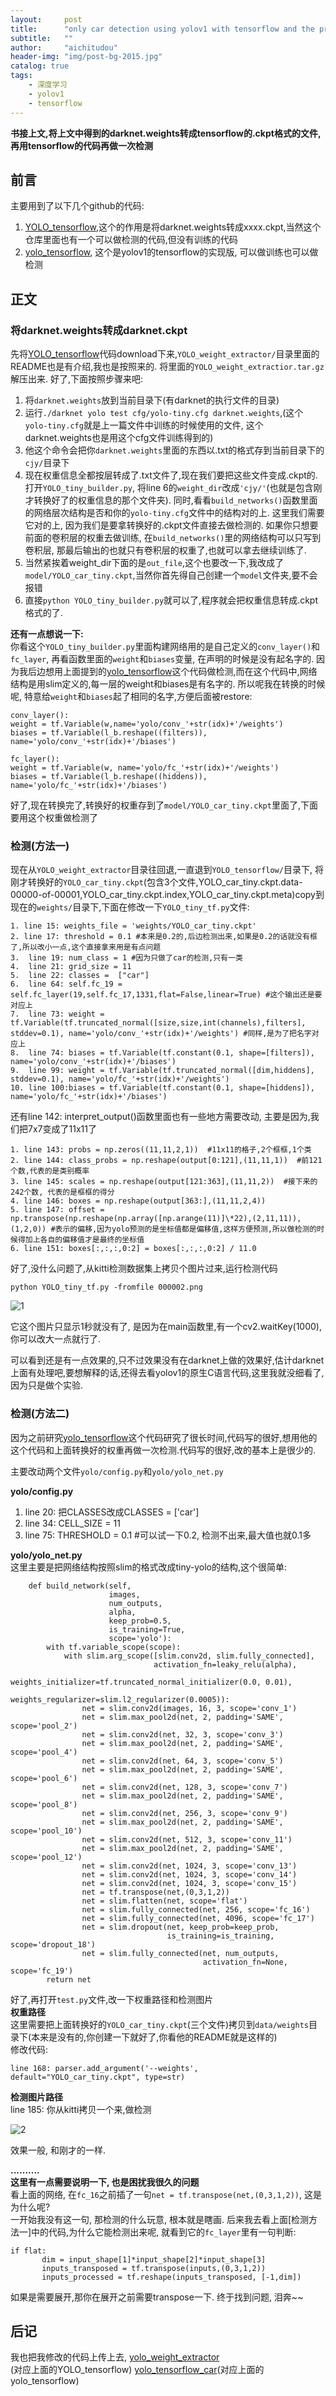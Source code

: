 ```yaml
---
layout:     post
title:      "only car detection using yolov1 with tensorflow and the pretrained weights"
subtitle:   ""
author:     "aichitudou"
header-img: "img/post-bg-2015.jpg"
catalog: true
tags:
    - 深度学习
    - yolov1
    - tensorflow
---
```



**书接上文,将上文中得到的darknet.weights转成tensorflow的.ckpt格式的文件,再用tensorflow的代码再做一次检测**


## 前言

主要用到了以下几个github的代码:
1. [YOLO_tensorflow](https://github.com/gliese581gg/YOLO_tensorflow/),这个的作用是将darknet.weights转成xxxx.ckpt,当然这个仓库里面也有一个可以做检测的代码,但没有训练的代码
2. [yolo_tensorflow](https://github.com/hizhangp/yolo_tensorflow), 这个是yolov1的tensorflow的实现版, 可以做训练也可以做检测

## 正文
### 将darknet.weights转成darknet.ckpt

先将[YOLO_tensorflow](https://github.com/gliese581gg/YOLO_tensorflow/)代码download下来,`YOLO_weight_extractor/`目录里面的README也是有介绍,我也是按照来的. 将里面的`YOLO_weight_extractior.tar.gz`解压出来. 好了,下面按照步骤来吧:
1. 将`darknet.weights`放到当前目录下(有darknet的执行文件的目录)
2. 运行`./darknet yolo test cfg/yolo-tiny.cfg darknet.weights`,(这个`yolo-tiny.cfg`就是上一篇文件中训练的时候使用的文件, 这个darknet.weights也是用这个cfg文件训练得到的)
3. 他这个命令会把你`darknet.weights`里面的东西以.txt的格式存到当前目录下的`cjy/`目录下
4. 现在权重信息全都按层转成了.txt文件了,现在我们要把这些文件变成.ckpt的. 打开`YOLO_tiny_builder.py`, 将line 6的`weight_dir`改成`'cjy/'`(也就是包含刚才转换好了的权重信息的那个文件夹). 同时,看看`build_networks()`函数里面的网络层次结构是否和你的`yolo-tiny.cfg`文件中的结构对的上. 这里我们需要它对的上, 因为我们是要拿转换好的.ckpt文件直接去做检测的. 如果你只想要前面的卷积层的权重去做训练, 在`build_networks()`里的网络结构可以只写到卷积层, 那最后输出的也就只有卷积层的权重了,也就可以拿去继续训练了.
5. 当然紧挨着weight_dir下面的是`out_file`,这个也要改一下,我改成了`model/YOLO_car_tiny.ckpt`,当然你首先得自己创建一个`model`文件夹,要不会报错
6. 直接`python YOLO_tiny_builder.py`就可以了,程序就会把权重信息转成.ckpt格式的了.

**还有一点想说一下:**<br>
你看这个`YOLO_tiny_builder.py`里面构建网络用的是自己定义的`conv_layer()`和`fc_layer`, 再看函数里面的`weight`和`biases`变量, 在声明的时候是没有起名字的. 因为我后边想用上面提到的[yolo_tensorflow](https://github.com/hizhangp/yolo_tensorflow)这个代码做检测,而在这个代码中,网络结构是用slim定义的,每一层的weight和biases是有名字的. 所以呢我在转换的时候呢, 特意给`weight`和`biases`起了相同的名字,方便后面被restore:
``` 
conv_layer():
weight = tf.Variable(w,name='yolo/conv_'+str(idx)+'/weights')
biases = tf.Variable(l_b.reshape((filters)), name='yolo/conv_'+str(idx)+'/biases')
```

```
fc_layer():
weight = tf.Variable(w, name='yolo/fc_'+str(idx)+'/weights')
biases = tf.Variable(l_b.reshape((hiddens)), name='yolo/fc_'+str(idx)+'/biases')
```

好了,现在转换完了,转换好的权重存到了`model/YOLO_car_tiny.ckpt`里面了,下面要用这个权重做检测了

### 检测(方法一)

现在从`YOLO_weight_extractor`目录往回退,一直退到`YOLO_tensorflow/`目录下, 将刚才转换好的`YOLO_car_tiny.ckpt`(包含3个文件,YOLO_car_tiny.ckpt.data-00000-of-00001,YOLO_car_tiny.ckpt.index,YOLO_car_tiny.ckpt.meta)copy到现在的`weights/`目录下,下面在修改一下`YOLO_tiny_tf.py`文件:
```
1. line 15: weights_file = 'weights/YOLO_car_tiny.ckpt'
2. line 17: threshold = 0.1 #本来是0.2的,后边检测出来,如果是0.2的话就没有框了,所以改小一点,这个直接拿来用是有点问题
3.  line 19: num_class = 1 #因为只做了car的检测,只有一类
4.  line 21: grid_size = 11
5.  line 22: classes =  ["car"]
6.  line 64: self.fc_19 = self.fc_layer(19,self.fc_17,1331,flat=False,linear=True) #这个输出还是要对应上
7.  line 73: weight = tf.Variable(tf.truncated_normal([size,size,int(channels),filters], stddev=0.1), name='yolo/conv_'+str(idx)+'/weights') #同样,是为了把名字对应上
8.  line 74: biases = tf.Variable(tf.constant(0.1, shape=[filters]), name='yolo/conv_'+str(idx)+'/biases')
9.  line 99: weight = tf.Variable(tf.truncated_normal([dim,hiddens], stddev=0.1), name='yolo/fc_'+str(idx)+'/weights')
10. line 100:biases = tf.Variable(tf.constant(0.1, shape=[hiddens]), name='yolo/fc_'+str(idx)+'/biases')
```

还有line 142: interpret_output()函数里面也有一些地方需要改动, 主要是因为,我们把7x7变成了11x11了
```
1. line 143: probs = np.zeros((11,11,2,1))  #11x11的格子,2个框框,1个类
2. line 144: class_probs = np.reshape(output[0:121],(11,11,1))  #前121个数,代表的是类别概率
3. line 145: scales = np.reshape(output[121:363],(11,11,2))  #接下来的242个数, 代表的是框框的得分
4. line 146: boxes = np.reshape(output[363:],(11,11,2,4))
5. line 147: offset = np.transpose(np.reshape(np.array([np.arange(11)]\*22),(2,11,11)),(1,2,0)) #表示的偏移,因为yolo预测的是坐标值都是偏移值,这样方便预测,所以做检测的时候得加上各自的偏移值才是最终的坐标值
6. line 151: boxes[:,:,:,0:2] = boxes[:,:,:,0:2] / 11.0
```
好了,没什么问题了,从kitti检测数据集上拷贝个图片过来,运行检测代码
```
python YOLO_tiny_tf.py -fromfile 000002.png
```

![1](/img/in-post/yolo-car-detection-with-tensorflow/1.png)

它这个图片只显示1秒就没有了, 是因为在main函数里,有一个cv2.waitKey(1000), 你可以改大一点就行了.

可以看到还是有一点效果的,只不过效果没有在darknet上做的效果好,估计darknet上面有处理吧,要想解释的话,还得去看yolov1的原生C语言代码,这里我就没细看了,因为只是做个实验.

### 检测(方法二)

因为之前研究[yolo_tensorflow](https://github.com/hizhangp/yolo_tensorflow)这个代码研究了很长时间,代码写的很好,想用他的这个代码和上面转换好的权重再做一次检测.代码写的很好,改的基本上是很少的.

主要改动两个文件`yolo/config.py`和`yolo/yolo_net.py`<br>

**yolo/config.py**
1. line 20: 把CLASSES改成CLASSES = ['car']
2. line 34: CELL_SIZE = 11
3. line 75: THRESHOLD = 0.1  #可以试一下0.2, 检测不出来,最大值也就0.1多

**yolo/yolo_net.py**<br>
这里主要是把网络结构按照slim的格式改成tiny-yolo的结构,这个很简单:
```
    def build_network(self,
                      images,
                      num_outputs,
                      alpha,
                      keep_prob=0.5,
                      is_training=True,
                      scope='yolo'):
        with tf.variable_scope(scope):
            with slim.arg_scope([slim.conv2d, slim.fully_connected],
                                activation_fn=leaky_relu(alpha),
                                weights_initializer=tf.truncated_normal_initializer(0.0, 0.01),
                                weights_regularizer=slim.l2_regularizer(0.0005)):
                net = slim.conv2d(images, 16, 3, scope='conv_1')
                net = slim.max_pool2d(net, 2, padding='SAME', scope='pool_2')
                net = slim.conv2d(net, 32, 3, scope='conv_3')
                net = slim.max_pool2d(net, 2, padding='SAME', scope='pool_4')
                net = slim.conv2d(net, 64, 3, scope='conv_5')
                net = slim.max_pool2d(net, 2, padding='SAME', scope='pool_6')
                net = slim.conv2d(net, 128, 3, scope='conv_7')
                net = slim.max_pool2d(net, 2, padding='SAME', scope='pool_8')
                net = slim.conv2d(net, 256, 3, scope='conv_9')
                net = slim.max_pool2d(net, 2, padding='SAME', scope='pool_10')
                net = slim.conv2d(net, 512, 3, scope='conv_11')
                net = slim.max_pool2d(net, 2, padding='SAME', scope='pool_12')
                net = slim.conv2d(net, 1024, 3, scope='conv_13')
                net = slim.conv2d(net, 1024, 3, scope='conv_14')
                net = slim.conv2d(net, 1024, 3, scope='conv_15')
                net = tf.transpose(net,(0,3,1,2))
                net = slim.flatten(net, scope='flat')
                net = slim.fully_connected(net, 256, scope='fc_16')
                net = slim.fully_connected(net, 4096, scope='fc_17')
                net = slim.dropout(net, keep_prob=keep_prob,
                                   is_training=is_training, scope='dropout_18')
                net = slim.fully_connected(net, num_outputs,
                                           activation_fn=None, scope='fc_19')
        return net

```


好了,再打开`test.py`文件,改一下权重路径和检测图片<br>
**权重路径**<br>
这里需要把上面转换好的`YOLO_car_tiny.ckpt`(三个文件)拷贝到`data/weights`目录下(本来是没有的,你创建一下就好了,你看他的README就是这样的)<br>
修改代码:
```
line 168: parser.add_argument('--weights', default="YOLO_car_tiny.ckpt", type=str)
```

**检测图片路径**<br>
line 185: 你从kitti拷贝一个来,做检测

![2](/img/in-post/yolo-car-detection-with-tensorflow/2.png) 

效果一般, 和刚才的一样.

**..........**<br>
**这里有一点需要说明一下, 也是困扰我很久的问题** <br>
看上面的网络, 在`fc_16`之前插了一句`net = tf.transpose(net,(0,3,1,2))`, 这是为什么呢?<br>
 一开始我没有这一句, 那检测的什么玩意, 根本就是瞎画. 后来我去看上面[检测方法一]中的代码,为什么它能检测出来呢, 就看到它的`fc_layer`里有一句判断:
 ```
 if flat:
		dim = input_shape[1]*input_shape[2]*input_shape[3]
		inputs_transposed = tf.transpose(inputs,(0,3,1,2))
		inputs_processed = tf.reshape(inputs_transposed, [-1,dim])
```


如果是需要展开,那你在展开之前需要transpose一下. 终于找到问题, 泪奔~~


## 后记
我也把我修改的代码上传上去,
[yolo_weight_extractor](https://github.com/aichitudou/yolo_weight_extractor)<br>(对应上面的YOLO_tensorflow)
[yolo_tensorflow_car](https://github.com/aichitudou/yolo_tensorflow_car)(对应上面的yolo_tensorflow)










